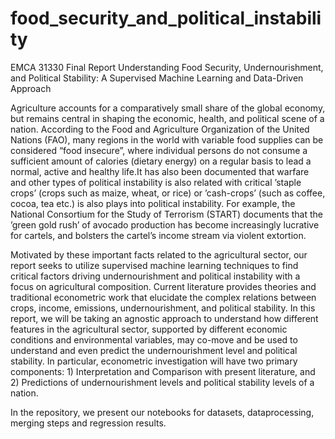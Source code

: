 # food_security_and_political_instability
EMCA 31330 Final Report Understanding Food Security, Undernourishment, and Political Stability: A Supervised Machine Learning and Data-Driven Approach

Agriculture accounts for a comparatively small share of the global economy, but remains central in shaping
the economic, health, and political scene of a nation. According to the Food and Agriculture Organization
of the United Nations (FAO), many regions in the world with variable food supplies can be considered
“food insecure”, where individual persons do not consume a sufficient amount of calories (dietary energy)
on a regular basis to lead a normal, active and healthy life.It has also been documented that warfare
and other types of political instability is also related with critical ’staple crops’ (crops such as maize, wheat,
or rice) or ’cash-crops’ (such as coffee, cocoa, tea etc.) is also plays into political instability. For example,
the National Consortium for the Study of Terrorism (START) documents that the ’green gold rush’ of
avocado production has become increasingly lucrative for cartels, and bolsters the cartel’s income stream
via violent extortion. 

Motivated by these important facts related to the agricultural sector, our report seeks to utilize supervised
machine learning techniques to find critical factors driving undernourishment and political instability with
a focus on agricultural composition. Current literature provides theories and traditional econometric work
that elucidate the complex relations between crops, income, emissions, undernourishment, and political
stability. In this report, we will be taking an agnostic approach to understand how different features in the
agricultural sector, supported by different economic conditions and environmental variables, may co-move
and be used to understand and even predict the undernourishment level and political stability. In particular,
econometric investigation will have two primary components: 1) Interpretation and Comparison with
present literature, and 2) Predictions of undernourishment levels and political stability levels of a nation.

In the repository, we present our notebooks for datasets, dataprocessing, merging steps and regression results. 
